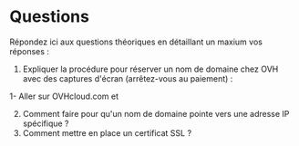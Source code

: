 # Questions

Répondez ici aux questions théoriques en détaillant un maxium vos réponses :

1) Expliquer la procédure pour réserver un nom de domaine chez OVH avec des captures d'écran (arrêtez-vous au paiement) :

1- Aller sur OVHcloud.com et 

2. Comment faire pour qu'un nom de domaine pointe vers une adresse IP spécifique ?
3. Comment mettre en place un certificat SSL ?
